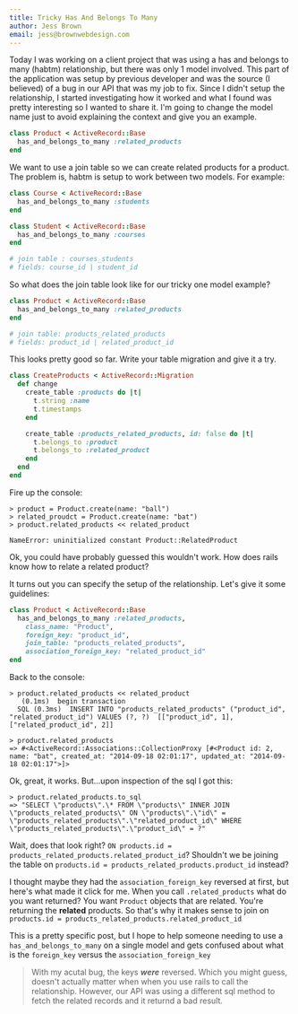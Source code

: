 ```yaml
---
title: Tricky Has And Belongs To Many
author: Jess Brown
email: jess@brownwebdesign.com
---
```


Today I was working on a client project that was using a has and belongs
to many (habtm) relationship, but there was only 1 model involved. This
part of the application was setup by previous developer and was the
source (I believed) of a bug in our API that was my job to fix. Since I
didn't setup the relationship, I started investigating how it worked and
what I found was pretty interesting so I wanted to share it. I'm going
to change the model name just to avoid explaining the context and give
you an example.

```ruby
class Product < ActiveRecord::Base
  has_and_belongs_to_many :related_products
end
```

We want to use a join table so we can create related products for a
product. The problem is, habtm is setup to work between two models. For
example:

```ruby
class Course < ActiveRecord::Base
  has_and_belongs_to_many :students
end

class Student < ActiveRecord::Base
  has_and_belongs_to_many :courses
end

# join table : courses_students
# fields: course_id | student_id
```

So what does the join table look like for our tricky one model example?

```ruby
class Product < ActiveRecord::Base
  has_and_belongs_to_many :related_products
end

# join table: products_related_products
# fields: product_id | related_product_id
```

This looks pretty good so far. Write your table migration and give it a
try.

```ruby
class CreateProducts < ActiveRecord::Migration
  def change
    create_table :products do |t|
      t.string :name
      t.timestamps
    end

    create_table :products_related_products, id: false do |t|
      t.belongs_to :product
      t.belongs_to :related_product
    end
  end
end
```

Fire up the console:

```
> product = Product.create(name: "ball")
> related_proudct = Product.create(name: "bat")
> product.related_products << related_product

NameError: uninitialized constant Product::RelatedProduct
```

Ok, you could have probably guessed this wouldn't work. How does rails
know how to relate a related product?

It turns out you can specify the setup of the relationship. Let's give
it some guidelines:

```ruby
class Product < ActiveRecord::Base
  has_and_belongs_to_many :related_products, 
    class_name: "Product",
    foreign_key: "product_id", 
    join_table: "products_related_products",
    association_foreign_key: "related_product_id"
end
```

Back to the console:

```
> product.related_products << related_product
   (0.1ms)  begin transaction
  SQL (0.3ms)  INSERT INTO "products_related_products" ("product_id", "related_product_id") VALUES (?, ?)  [["product_id", 1], ["related_product_id", 2]]

> product.related_products
=> #<ActiveRecord::Associations::CollectionProxy [#<Product id: 2, name: "bat", created_at: "2014-09-18 02:01:17", updated_at: "2014-09-18 02:01:17">]>
```

Ok, great, it works. But...upon inspection of the sql I got this:

```
> product.related_products.to_sql
=> "SELECT \"products\".\* FROM \"products\" INNER JOIN
\"products_related_products\" ON \"products\".\"id\" =
\"products_related_products\".\"related_product_id\" WHERE
\"products_related_products\".\"product_id\" = ?"
```

Wait, does that look right? `ON products.id =
products_related_products.related_product_id`? Shouldn't we be joining
the table on `products.id = products_related_products.product_id`
instead?

I thought maybe they had the `association_foreign_key` reversed at first,
but here's what made it click for me. When you call `.related_products`
what do you want returned? You want `Product` objects that are related.
You're returning the **related** products. So that's why it makes sense
to join on `products.id = products_related_products.related_product_id`

This is a pretty specific post, but I hope to help someone needing to
use a `has_and_belongs_to_many` on a single model and gets confused
about what is the `foreign_key` versus the `association_foreign_key`

> With my acutal bug, the keys ***were*** reversed. Which you might guess,
> doesn't actually matter when when you use rails to call the
> relationship. However, our API was using a different sql method to
> fetch the related records and it returnd a bad result.

